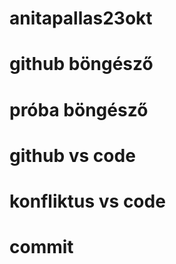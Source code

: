 # anitapallas23okt
# github böngésző
# próba böngésző
# github vs code
# konfliktus vs code
# commit 